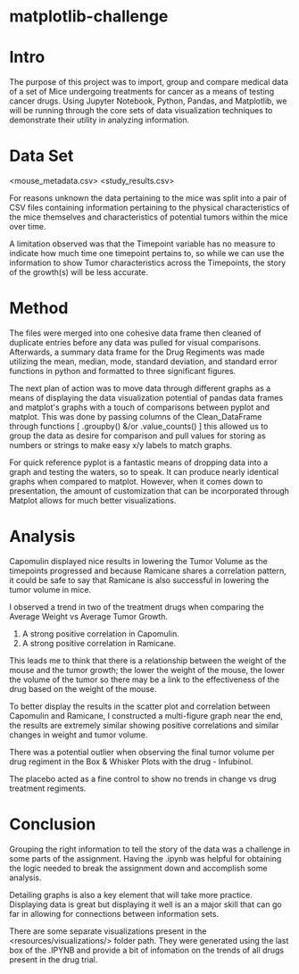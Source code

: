 # matplotlib-challenge


# Intro

The purpose of this project was to import, group and compare medical data of a set of Mice undergoing treatments for cancer as a means of testing cancer drugs.
Using Jupyter Notebook, Python,  Pandas, and Matplotlib, we will be running through the core sets of data visualization techniques to demonstrate their utility in analyzing information.

# Data Set 
<mouse_metadata.csv>
<study_results.csv>

 For reasons unknown the data pertaining to the mice was split into a pair of CSV files containing information pertaining to the physical characteristics of the mice themselves and characteristics of potential tumors within the mice over time.

A limitation observed was that the Timepoint variable has no measure to indicate how much time one timepoint pertains to, so while we can use the information to show Tumor characteristics across the Timepoints, the story of the growth(s) will be less accurate.

# Method

The files were merged into one cohesive data frame then cleaned of duplicate entries before any data was pulled for visual comparisons. Afterwards, a summary data frame for the Drug Regiments was made utilizing the mean, median, mode, standard deviation, and standard error functions in python and formatted to three significant figures.

The next plan of action was to move data through different graphs as a means of displaying the data visualization potential of pandas data frames and matplot's graphs with a touch of comparisons between pyplot and matplot. This was done by passing columns of the Clean_DataFrame through functions [ .groupby() &/or .value_counts() ] this allowed us to group the data as desire for comparison and pull values for storing as numbers or strings to make easy x/y labels to match graphs.

For quick reference pyplot is a fantastic means of dropping data into a graph and testing the waters, so to speak. It can produce nearly identical graphs when compared to matplot. However, when it comes down to presentation, the amount of customization that can be incorporated through Matplot allows for much better visualizations. 

# Analysis

Capomulin displayed nice results in lowering the Tumor Volume as the timepoints progressed and because Ramicane shares a correlation pattern, it could be safe to say that Ramicane is also successful in lowering the tumor volume in mice.

I observed a trend in two of the treatment drugs when comparing the Average Weight vs Average Tumor Growth.
1. A strong positive correlation in Capomulin.
2. A strong positive correlation in Ramicane.

This leads me to think that there is a relationship between the weight of the mouse and the tumor growth; the lower the weight of the mouse, the lower the volume of the tumor so there may be a link to the effectiveness of the drug based on the weight of the mouse.

To better display the results in the scatter plot and correlation between Capomulin and Ramicane, I constructed a multi-figure graph near the end, the results are extremely similar showing positive correlations and similar changes in weight and tumor volume.

There was a potential outlier when observing the final tumor volume per drug regiment in the Box & Whisker Plots with the drug - Infubinol.

The placebo acted as a fine control to show no trends in change vs drug treatment regiments.

# Conclusion

Grouping the right information to tell the story of the data was a challenge in some parts of the assignment. Having the .ipynb was helpful for obtaining the logic needed to break the assignment down and accomplish some analysis.

Detailing graphs is also a key element that will take more practice. Displaying data is great but displaying it well is an a major skill that can go far in allowing for connections between information sets.

There are some separate visualizations present in the <resources/visualizations/> folder path. They were generated using the last box of the .IPYNB and provide a bit of infomation on the trends of all drugs present in the drug trial.

